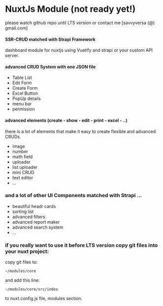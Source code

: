 
# NuxtJs Module (not ready yet!)
please watch github repo until LTS version or contact me [savvyversa (@) gmail.com]

#### SSR-CRUD matched with Strapi Framework
dashboard module for nuxtjs using Vuetify and strapi or your custom API server.

#### advanced CRUD System with one JSON file
- Table List 
- Edit Form
- Create Form
- Excel Button
- PopUp details
- menu bar
- permission 

#### advanced elements (create - show - edit - print - excel - ..)
there is a lot of elements that make it easy to create flexible and advanced CRUDs.
- image
- number
- math field 
- uploader
- list uploader 
- mini CRUD 
- text editor
- ...
### and a lot of other UI Components matched with Strapi ...
- beautiful headr cards
- sorting list
- advanced filters
- advanced report maker
- advanced search system
- ...


### if you really want to use it before LTS version copy git files into your nuxt project:
copy git files to:  

``` ~/modules/core ```

and add this line:

``` ~/modules/core/src/index ```

to nuxt.config.js file, modules section.
